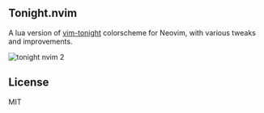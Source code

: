 Tonight.nvim
-------

A lua version of [vim-tonight](https://github.com/jnnl/vim-tonight) colorscheme for Neovim, with various tweaks and improvements.

![tonight nvim 2](https://github.com/jnnl/tonight.nvim/assets/8762444/65d69a41-3d88-4bcb-ae78-25cf939d6224)


License
-------

MIT
